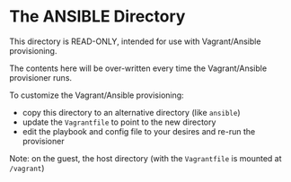 # The ANSIBLE Directory

This directory is READ-ONLY, intended for use with Vagrant/Ansible
provisioning.

The contents here will be over-written every time the Vagrant/Ansible
provisioner runs.

To customize the Vagrant/Ansible provisioning:

- copy this directory to an alternative directory (like `ansible`)
- update the `Vagrantfile` to point to the new directory
- edit the playbook and config file to your desires and re-run the provisioner

Note: on the guest, the host directory (with the `Vagrantfile` is mounted at
`/vagrant`)


